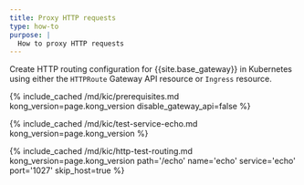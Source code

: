 ```yaml
---
title: Proxy HTTP requests
type: how-to
purpose: |
  How to proxy HTTP requests
---
```


Create HTTP routing configuration for {{site.base_gateway}} in Kubernetes using either the `HTTPRoute` Gateway API resource or `Ingress` resource.

{% include_cached /md/kic/prerequisites.md kong_version=page.kong_version disable_gateway_api=false %}

{% include_cached /md/kic/test-service-echo.md kong_version=page.kong_version %}

{% include_cached /md/kic/http-test-routing.md kong_version=page.kong_version path='/echo' name='echo' service='echo' port='1027' skip_host=true %}